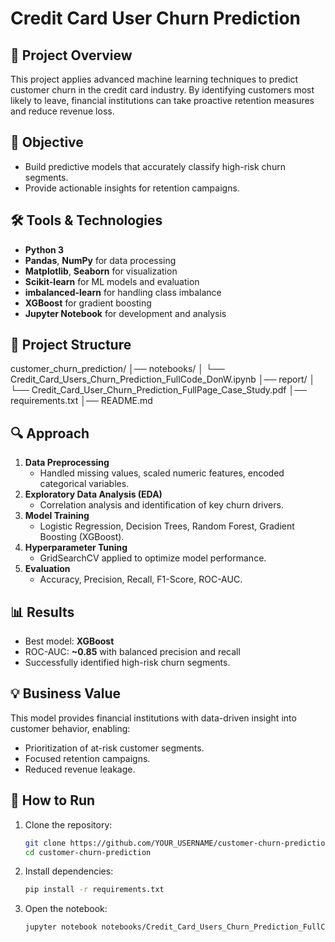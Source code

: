 # Credit Card User Churn Prediction

## 📌 Project Overview
This project applies advanced machine learning techniques to predict customer churn in the credit card industry. By identifying customers most likely to leave, financial institutions can take proactive retention measures and reduce revenue loss.

## 🎯 Objective
- Build predictive models that accurately classify high-risk churn segments.  
- Provide actionable insights for retention campaigns.  

## 🛠️ Tools & Technologies
- **Python 3**
- **Pandas**, **NumPy** for data processing
- **Matplotlib**, **Seaborn** for visualization
- **Scikit-learn** for ML models and evaluation
- **imbalanced-learn** for handling class imbalance
- **XGBoost** for gradient boosting
- **Jupyter Notebook** for development and analysis

## 📂 Project Structure
customer_churn_prediction/
│── notebooks/
│ └── Credit_Card_Users_Churn_Prediction_FullCode_DonW.ipynb
│── report/
│ └── Credit_Card_User_Churn_Prediction_FullPage_Case_Study.pdf
│── requirements.txt
│── README.md

## 🔍 Approach
1. **Data Preprocessing**  
   - Handled missing values, scaled numeric features, encoded categorical variables.  
2. **Exploratory Data Analysis (EDA)**  
   - Correlation analysis and identification of key churn drivers.  
3. **Model Training**  
   - Logistic Regression, Decision Trees, Random Forest, Gradient Boosting (XGBoost).  
4. **Hyperparameter Tuning**  
   - GridSearchCV applied to optimize model performance.  
5. **Evaluation**  
   - Accuracy, Precision, Recall, F1-Score, ROC-AUC.  

## 📊 Results
- Best model: **XGBoost**  
- ROC-AUC: **~0.85** with balanced precision and recall  
- Successfully identified high-risk churn segments.  

## 💡 Business Value
This model provides financial institutions with data-driven insight into customer behavior, enabling:  
- Prioritization of at-risk customer segments.  
- Focused retention campaigns.  
- Reduced revenue leakage.  

## 🚀 How to Run
1. Clone the repository:
   ```bash
   git clone https://github.com/YOUR_USERNAME/customer-churn-prediction.git
   cd customer-churn-prediction
   ```
2. Install dependencies:
   ```bash
   pip install -r requirements.txt
   ```
3. Open the notebook:
   ```bash
   jupyter notebook notebooks/Credit_Card_Users_Churn_Prediction_FullCode_DonW.ipynb
   ```

